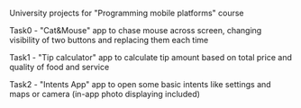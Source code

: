 University projects for "Programming mobile platforms" course

Task0 - "Cat&Mouse" app to chase mouse across screen, changing visibility of two buttons and replacing them each time

Task1 - "Tip calculator" app to calculate tip amount based on total price and quality of food and service

Task2 - "Intents App" app to open some basic intents like settings and maps or camera (in-app photo displaying included)
